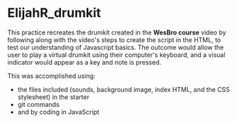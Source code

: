 # ElijahR_drumkit

This practice recreates the drumkit created in the **WesBro course** video by following along with the video's steps to create the script in the HTML, to test our understanding
of Javascript basics. The outcome would allow the user to play a virtual drumkit using their computer's keyboard, and a visual indicator would appear as a key and note
is pressed.

This was accomplished using: 
- the files included (sounds, background image, index HTML, and the CSS stylesheet) in the starter
- git commands
- and by coding in JavaScript
